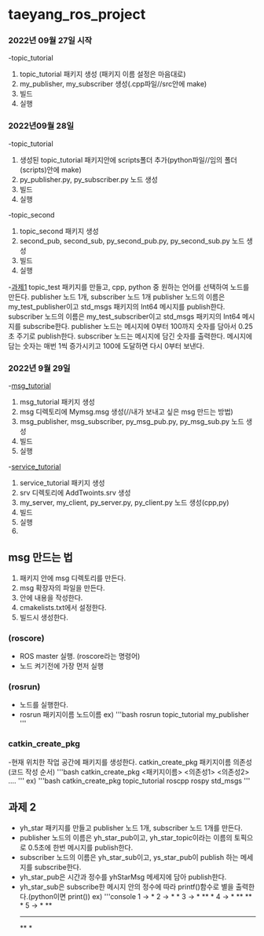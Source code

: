 # taeyang_ros_project


### 2022년 09월 27일 시작
-topic_tutorial

1. topic_tutorial 패키지 생성 (패키지 이름 설정은 마음대로)
2. my_publisher, my_subscriber 생성(.cpp파일//src안에 make)
3. 빌드
4. 실행

### 2022년09월 28일

-topic_tutorial
1. 생성된 topic_tutorial 패키지안에 scripts폴더 추가(python파일//임의 폴더(scripts)안에 make) 
2. py_publisher.py, py_subscriber.py 노드 생성
3. 빌드
4. 실행


-topic_second 
1. topic_second 패키지 생성
2. second_pub, second_sub, py_second_pub.py, py_second_sub.py 노드 생성
3. 빌드
4. 실행

-[과제1](./topic_test)
topic_test 패키지를 만들고, cpp, python 중 원하는 언어를 선택하여 노드를 만든다.
publisher 노드 1개, subscriber 노드 1개
publisher 노드의 이름은 my_test_publisher이고 std_msgs 패키지의 Int64 메시지를 publish한다.
subscriber 노드의 이름은 my_test_subscriber이고 std_msgs 패키지의 Int64 메시지를 subscribe한다.
publisher 노드는 메시지에 0부터 100까지 숫자를 담아서 0.25초 주기로 publish한다.
subscriber 노드는 메시지에 담긴 숫자를 출력한다.
메시지에 담는 숫자는 매번 1씩 증가시키고 100에 도달하면 다시 0부터 보낸다.


### 2022년 9월 29일
-[msg_tutorial](./msg_tutorial)


1. msg_tutorial 패키지 생성
2. msg 디렉토리에 Mymsg.msg 생성(//내가 보내고 싶은 msg 만드는 방법)
3. msg_publisher, msg_subscriber, py_msg_pub.py, py_msg_sub.py 노드 생성
4. 빌드
5. 실행

-[service_tutorial](./service_tutorial)
1. service_tutorial 패키지 생성
2. srv 디렉토리에 AddTwoints.srv 생성
3. my_server, my_client, py_server.py, py_client.py 노드 생성(cpp,py)
4. 빌드
5. 실행
6. 
## msg 만드는 법
1. 패키지 안에 msg 디렉토리를 만든다.
2. msg 확장자의 파일을 만든다.
3. 안에 내용을 작성한다.
4. cmakelists.txt에서 설정한다.
5. 빌드시 생성한다.

### (roscore)

- ROS master 실행. (roscore라는 명령어)
- 노드 켜기전에 가장 먼저 실행

### (rosrun)
- 노드를 실행한다.
- rosrun 패키지이름 노드이름
ex)
'''bash
    rosrun topic_tutorial my_publisher 
'''



### catkin_create_pkg

-현재 위치한 작업 공간에 패키지를 생성한다.
catkin_create_pkg 패키지이름 의존성(코드 작성 순서)
'''bash
    catkin_create_pkg <패키지이름> <의존성1> <의존성2> ....
'''
ex)
'''bash
    catkin_create_pkg topic_tutorial roscpp rospy std_msgs
'''

## 과제 2
- yh_star 패키지를 만들고 publisher 노드 1개, subscriber 노드 1개를 만든다.
- publisher 노드의 이름은 yh_star_pub이고, yh_star_topic이라는 이름의 토픽으로 0.5초에 한번 메시지를 publish한다.
- subscriber 노드의 이름은 yh_star_sub이고, ys_star_pub이 publish 하는 메세지를 subscribe한다.
- yh_star_pub은 시간과 정수를 yhStarMsg 메세지에 담아 publish한다.
- yh_star_sub은 subscribe한 메시지 안의 정수에 따라 printf()함수로 별을 출력한다.(python이면 print())
ex)
'''console
1 -> *
2 -> *
     *
3 -> *
     **
     *
4 -> *
     **
     **
     *
5 -> *
     **
     ***
     **
     *